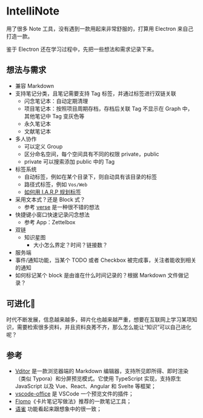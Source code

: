 # IntelliNote

用了很多 Note 工具，没有遇到一款用起来非常舒服的，打算用 Electron 来自己打造一款。

鉴于 Electron 还在学习过程中，先把一些想法和需求记录下来。

## 想法与需求

- 兼容 Markdown
- 支持笔记分类，且笔记需要支持 Tag 标签，并通过标签进行双链关联
  - 闪念笔记本：自动定期清理
  - 项目笔记本：按照项目周期存档，存档后关联 Tag 不显示在 Graph 中，其他笔记中 Tag 变灰色等
  - 永久笔记本
  - 文献笔记本
- 多人协作
  - 可以定义 Group
  - 区分命名空间，每个空间具有不同的权限 private，public
  - private 可以搜索添加 public 中的 Tag
- 标签系统
  - 自动标签，例如在某个目录下，则自动具有该目录的标签
  - 路径式标签，例如 `Vos/Web`
  - [如何用 I.A.R.P 规划标签](https://help.flomoapp.com/thinking/iarp.html)
- 采用文本式？还是 Block 式？
  - 参考 [verse](https://verse.app.yinxiang.com/product/) 是一种很不错的想法
- 快捷键小窗口快速记录闪念想法
  - 参考 App：Zettelbox
- 双链
  - 知识星图
    - 大小怎么界定？时间？链接数？
- 服务端
- 事件/通知功能，当某个 TODO 或者 Checkbox 被完成事，关注者能收到相关的通知
- 如何标记某个 block 是由谁在什么时间记录的？根据 Markdown 文件做记录？

## 可进化🧬

时代不断发展，信息越来越多，碎片化也越来越严重，想要在互联网上学习某项知识，需要检索很多资料，并且资料良莠不齐，那么怎么能让“知识”可以自己进化呢？

## 参考

* [Vditor](https://github.com/Vanessa219/vditor) 是一款浏览器端的 Markdown 编辑器，支持所见即所得、即时渲染（类似 Typora）和分屏预览模式。它使用 TypeScript 实现，支持原生 JavaScript 以及 Vue、React、Angular 和 Svelte 等框架；
* [vscode-office](https://marketplace.visualstudio.com/items?itemName=cweijan.vscode-office) 是 VSCode 一个预览文件的插件；
* [Flomo](https://help.flomoapp.com/)《卡片笔记写做法》推荐的一款笔记工具；
* [语雀](https://www.yuque.com/winking324/ncyz10/bqigy3) 功能看起来跟想象中的很一致；


